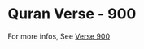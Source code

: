 # Quran Verse - 900 

For more infos, See [Verse 900](https://www.quranbookk.com/quran/search?q=900)